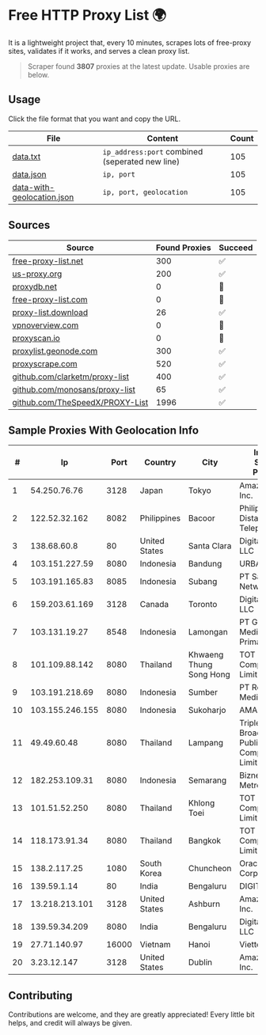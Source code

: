 
# Free HTTP Proxy List 🌍

It is a lightweight project that, every 10 minutes, scrapes lots of free-proxy sites, validates if it works, and serves a clean proxy list.


> Scraper found **3807** proxies at the latest update. Usable proxies are below.

## Usage

Click the file format that you want and copy the URL.


|File|Content|Count|
|----|-------|-----|
|[data.txt](https://raw.githubusercontent.com/themiralay/Proxy-List-World/master/data.txt)|`ip_address:port` combined (seperated new line)|105|
|[data.json](https://raw.githubusercontent.com/themiralay/Proxy-List-World/master/data.json)|`ip, port`|105|
|[data-with-geolocation.json](https://raw.githubusercontent.com/themiralay/Proxy-List-World/master/data-with-geolocation.json)|`ip, port, geolocation`|105|

## Sources

|Source|Found Proxies|Succeed|
|------|-------------|-------|
|[free-proxy-list.net](https://free-proxy-list.net)|300|✅|
|[us-proxy.org](https://www.us-proxy.org)|200|✅|
|[proxydb.net](http://proxydb.net)|0|🚫|
|[free-proxy-list.com](https://free-proxy-list.com/?page=&port=&type%5B%5D=http&type%5B%5D=https&up_time=0&search=Search)|0|🚫|
|[proxy-list.download](https://www.proxy-list.download/HTTP)|26|✅|
|[vpnoverview.com](https://vpnoverview.com/privacy/anonymous-browsing/free-proxy-servers)|0|🚫|
|[proxyscan.io](https://www.proxyscan.io)|0|🚫|
|[proxylist.geonode.com](https://proxylist.geonode.com/api/proxy-list?limit=300&page=1&sort_by=lastChecked&sort_type=desc&protocols=http,https)|300|✅|
|[proxyscrape.com](https://api.proxyscrape.com/v2/?request=displayproxies&protocol=http&timeout=10000&country=all&ssl=all&anonymity=all)|520|✅|
|[github.com/clarketm/proxy-list](https://raw.githubusercontent.com/clarketm/proxy-list/master/proxy-list-raw.txt)|400|✅|
|[github.com/monosans/proxy-list](https://raw.githubusercontent.com/monosans/proxy-list/main/proxies/http.txt)|65|✅|
|[github.com/TheSpeedX/PROXY-List](https://raw.githubusercontent.com/TheSpeedX/PROXY-List/master/http.txt)|1996|✅|


## Sample Proxies With Geolocation Info

|#|Ip|Port|Country|City|Internet Service Provider|
|-|--|----|-------|----|-------------------------|
|1|54.250.76.76|3128|Japan|Tokyo|Amazon.com, Inc.|
|2|122.52.32.162|8082|Philippines|Bacoor|Philippine Long Distance Telephone Co.|
|3|138.68.60.8|80|United States|Santa Clara|DigitalOcean, LLC|
|4|103.151.227.59|8080|Indonesia|Bandung|URBANACCESS|
|5|103.191.165.83|8085|Indonesia|Subang|PT Sakti Wijaya Network|
|6|159.203.61.169|3128|Canada|Toronto|DigitalOcean, LLC|
|7|103.131.19.27|8548|Indonesia|Lamongan|PT Global Media Data Prima|
|8|101.109.88.142|8080|Thailand|Khwaeng Thung Song Hong|TOT Public Company Limited|
|9|103.191.218.69|8080|Indonesia|Sumber|PT Replay Inti Media|
|10|103.155.246.155|8080|Indonesia|Sukoharjo|AMANNA|
|11|49.49.60.48|8080|Thailand|Lampang|Triple T Broadband Public Company Limited|
|12|182.253.109.31|8080|Indonesia|Semarang|Biznet Metronet|
|13|101.51.52.250|8080|Thailand|Khlong Toei|TOT Public Company Limited|
|14|118.173.91.34|8080|Thailand|Bangkok|TOT Public Company Limited|
|15|138.2.117.25|1080|South Korea|Chuncheon|Oracle Corporation|
|16|139.59.1.14|80|India|Bengaluru|DIGITALOCEAN|
|17|13.218.213.101|3128|United States|Ashburn|Amazon.com, Inc.|
|18|139.59.34.209|8080|India|Bengaluru|DigitalOcean, LLC|
|19|27.71.140.97|16000|Vietnam|Hanoi|Viettel Group|
|20|3.23.12.147|3128|United States|Dublin|Amazon.com, Inc.|



## Contributing

Contributions are welcome, and they are greatly appreciated! Every
little bit helps, and credit will always be given.

